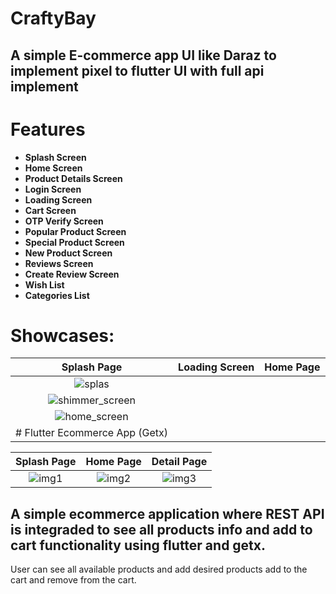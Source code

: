   # CraftyBay

## A simple E-commerce app  UI like Daraz to implement pixel to flutter UI with full api implement 
# Features
- **Splash Screen**
- **Home Screen**
- **Product Details Screen**
- **Login Screen**
- **Loading Screen**
- **Cart Screen**
- **OTP Verify Screen**
- **Popular Product Screen**
- **Special Product Screen**
- **New Product Screen**
- **Reviews Screen**
- **Create Review Screen**
- **Wish List**
- **Categories List**

# Showcases:

| Splash Page                                                      | Loading Screen                                                      |  Home Page                                                     |
|:------------------------------------------------------------:|:------------------------------------------------------------:|:------------------------------------------------------------:|
| ![splas](https://github.com/Abirul-Islam-Abir/CraftyBay-Ecommerce/assets/89778681/d59bf553-fa6f-40a3-b23c-cae593d728f3)
 | ![shimmer_screen](https://github.com/Abirul-Islam-Abir/CraftyBay-Ecommerce/assets/89778681/3fb54f2f-0bbf-452c-bcf3-32e0d5d8d109)
 | ![home_screen](https://github.com/Abirul-Islam-Abir/CraftyBay-Ecommerce/assets/89778681/3c30260f-35cd-4510-9fd1-715a04478569)
 |  # Flutter Ecommerce App (Getx)



| Splash Page                                                      | Home Page                                                      |  Detail Page                                                      |
|:------------------------------------------------------------:|:------------------------------------------------------------:|:------------------------------------------------------------:|
| ![img1](https://github.com/Abirul-Islam-Abir/CraftyBay/assets/89778681/79eb77ed-e395-436d-b930-3b35634a8309)| ![img2](https://github.com/Abirul-Islam-Abir/CraftyBay/assets/89778681/45f7373a-9ef6-414f-9ea9-38998dc39f5e)| ![img3](https://github.com/Abirul-Islam-Abir/CraftyBay/assets/89778681/b0c49f39-52bc-4f8f-8584-27551a517d15)| # Flutter Ecommerce App (Getx)
 



 

## A simple ecommerce application where REST API is integraded to see all products info and add to cart functionality using flutter and getx. 

User can see all available products and add desired products add to the cart and remove from the cart.
